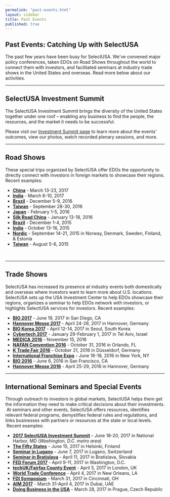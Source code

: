 ```yaml
---
permalink: "past-events.html"
layout: sidebar
title: Past Events
published: true
---
```


## Past Events: Catching Up with SelectUSA

The past few years have been busy for SelectUSA. We've convened major policy conferences, taken EDOs on Road Shows throughout the world to connect them with investors, and facilitated seminars at industry trade shows in the United States and overseas. Read more below about our activities.

* * *

## SelectUSA Investment Summit

The SelectUSA Investment Summit brings the diversity of the United States together under one roof – enabling any business to find the people, the resources, and the market it needs to be successful.

Please visit our <a href="https://www.selectusa.gov/selectusa-summit">Investment Summit page</a> to learn more about the events' outcomes, view our photos, watch recorded plenary sessions, and more.

* * *

## Road Shows

These special trips organized by SelectUSA offer EDOs the opportunity to directly connect with investors in foreign markets to showcase their regions. Recent examples:

*   [**China**]({{base.url}}/events/2017-china-road-show.html) - March 13-23, 2017
*   [**India**]({{base.url}}/events/2017-india-road-show.html) - March 6-10, 2017
*   [**Brazil**]({{base.url}}/events/brazil-2016.html) - December 5-9, 2016
*   [**Taiwan**]({{base.url}}events/2016-taiwan-road-show.html) - September 28-30, 2016
*   [**Japan**]({{base.url}}events/japan-road-show.html) - February 1-5, 2016
*   [**Silk Road China**]({{base.url}}/events/silk-road-china-road-show.html) - January 13-18, 2016
*   [**Brazil**]({{base.url}}/events/selectusa-brazil-road-show.html) - December 1-4, 2015
*   [**India**]({{base.url}}/events/india-road-show.html) - October 13-16, 2015
*   [**Nordic**]({{base.url}}/events/selectusa-road-show-nordics.html) - September 14-21, 2015 in Norway, Denmark, Sweden, Finland, & Estonia
*   [**Taiwan**]({{base.url}}/events/selectusa-taiwan-road-show.html) - August 5-6, 2015

&nbsp;

* * *

## Trade Shows

SelectUSA has increased its presence at industry events both domestically and overseas where investors want to learn more about U.S. locations. SelectUSA sets up the USA Investment Center to help EDOs showcase their regions, organizes a seminar to help EDOs network with investors, or highlights SelectUSA services for investors. Recent examples:

*   [**BIO 2017**]({{base.url}}/events/bio.2017.html) - June 19, 2017 in San Diego, CA
*   [**Hannover Messe 2017**]({{base.url}}/events/hannover-messe-2017.html) - April 24-28, 2017 in Hannover, Germany
*   [**BIO Korea 2017**]({{base.url}}/events/bio-korea-2017.html) - April 12-14, 2017 in Seoul, South Korea
*   [**Cybertech 2017**]({{base.url}}/events/cybertech-2017.html) - January 29-February 1, 2017 in Tel Aviv, Israel
*   [**MEDICA 2016**]({{base.url}}/events/medica-2016.html) - November 15, 2016
*   [**NAFAN Convention 2016**]({{base.url}}/events/nafan-2016.html) - October 31, 2016 in Orlando, FL
*   [**K Trade Fair 2016**]({{base.url}}/events/k-trade-fair-2016.html) - October 21, 2016 in Düsseldorf, Germany
*   [**International Franchise Expo**]({{base.url}}/events/IFE_2016.html) - June 16-18, 2016 in New York, NY
*   [**BIO 2016**]({{base.url}}/events/bio2016.html) - June 6, 2016 in San Francisco, CA
*   [**Hannover Messe 2016**]({{base.url}}/events/selectusa-hannover-messe-2016.html) - April 25-29, 2016 in Hannover, Germany

* * *

## International Seminars and Special Events

Through outreach to investors in global markets, SelectUSA helps them get the information they need to make critical decisions about their investments. &nbsp;At seminars and other events, SelectUSA offers resources, identifies relevant federal programs, demystifies federal rules and regulations, and links businesses with partners or resources at the state or local levels. &nbsp;Recent examples:

*   [**2017 SelectUSA Investment Summit**](http://www.selectusa.gov/2017-investment-summit.html) - June 18-20, 2017 in National Harbor, MD (_Washington, D.C. metro area_)
*   [**The Fifty States**]({{base.url}}/events/fifty-states-finland.html) - June 15, 2017 in Helsinki, Finland
*   [**Seminar in Lugano**]({{base.url}}/events/lugano-seminar.html) - June 7, 2017 in Lugano, Switzerland
*   [**Seminar in Bratislava**]({{base.url}}/events/bratislava-seminar-2017.html) - April 11, 2017 in Bratislava, Slovakia
*   [**FED Forum 2017**]({{base.url}}events/iedc-fedforum-2017.html) - April 9-11, 2017 in Washington, D.C.
*   [**techUK/Fairfax County Event**]({{base.url}}/events/techuk-fceda-2017.html) - April 5, 2017 in London, UK
*   [**World Trade Conference**]({{base.url}}/events/gcta-wtc-2017.html) - April 4, 2017 in New Orleans, LA
*   [**FDI Symposium**]({{base.url}}/events/fdi-symposium-cincinnati.html) - March 31, 2017 in Cincinnati, OH
*   [**AIM 2017**]({{base.url}}/events/selectusa-aim-2017.html) - March 31-April 4, 2017 in Dubai, UAE
*   [**Doing Business in the USA**]({{base.url}}/events/biz-seminar-prague.html) - March 28, 2017 in Prague, Czech Republic


